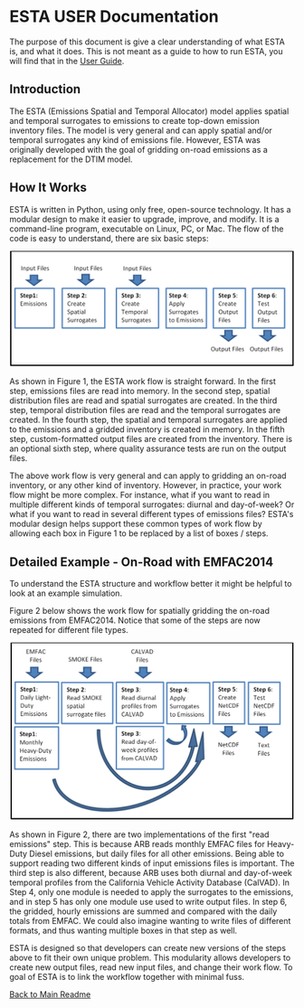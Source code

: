 # ESTA USER Documentation

The purpose of this document is give a clear understanding of what ESTA is, and what it does. This is not meant as a guide to how to run ESTA, you will find that in the [User Guide](USERS_GUIDE.md).

## Introduction

The ESTA (Emissions Spatial and Temporal Allocator) model applies spatial and temporal surrogates to emissions to create top-down emission inventory files.  The model is very general and can apply spatial and/or temporal surrogates any kind of emissions file.  However, ESTA was originally developed with the goal of gridding on-road emissions as a replacement for the DTIM model.

## How It Works

ESTA is written in Python, using only free, open-source technology. It has a modular design to make it easier to upgrade, improve, and modify. It is a command-line program, executable on Linux, PC, or Mac. The flow of the code is easy to understand, there are six basic steps:

![Figure 1: ESTA work flow, generic version](resources/esta_box_diagram_1.png)

As shown in Figure 1, the ESTA work flow is straight forward. In the first step, emissions files are read into memory. In the second step, spatial distribution files are read and spatial surrogates are created. In the third step, temporal distribution files are read and the temporal surrogates are created. In the fourth step, the spatial and temporal surrogates are applied to the emissions and a gridded inventory is created in memory. In the fifth step, custom-formatted output files are created from the inventory. There is an optional sixth step, where quality assurance tests are run on the output files.

The above work flow is very general and can apply to gridding an on-road inventory, or any other kind of inventory. However, in practice, your work flow might be more complex. For instance, what if you want to read in multiple different kinds of temporal surrogates: diurnal and day-of-week? Or what if you want to read in several different types of emissions files? ESTA's modular design helps support these common types of work flow by allowing each box in Figure 1 to be replaced by a list of boxes / steps.

## Detailed Example - On-Road with EMFAC2014

To understand the ESTA structure and workflow better it might be helpful to look at an example simulation.

Figure 2 below shows the work flow for spatially gridding the on-road emissions from EMFAC2014. Notice that some of the steps are now repeated for different file types.

![Figure 2: ESTA work flow, EMFAC example](resources/esta_box_diagram_on_road.png)

As shown in Figure 2, there are two implementations of the first "read emissions" step. This is because ARB reads monthly EMFAC files for Heavy-Duty Diesel emissions, but daily files for all other emissions. Being able to support reading two different kinds of input emissions files is important. The third step is also different, because ARB uses both diurnal and day-of-week temporal profiles from the California Vehicle Activity Database (CalVAD). In Step 4, only one module is needed to apply the surrogates to the emissions, and in step 5 has only one module use used to write output files. In step 6, the gridded, hourly emissions are summed and compared with the daily totals from EMFAC. We could also imagine wanting to write files of different formats, and thus wanting multiple boxes in that step as well.

ESTA is designed so that developers can create new versions of the steps above to fit their own unique problem.  This modularity allows developers to create new output files, read new input files, and change their work flow. To goal of ESTA is to link the workflow together with minimal fuss.


[Back to Main Readme](../README.md)

